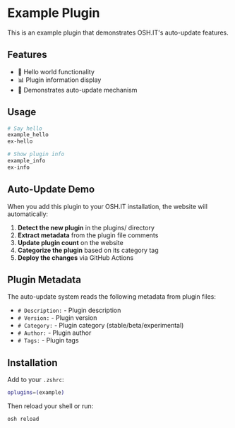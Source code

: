 # Example Plugin

This is an example plugin that demonstrates OSH.IT's auto-update features.

## Features

- 🎉 Hello world functionality
- 📊 Plugin information display
- 🔄 Demonstrates auto-update mechanism

## Usage

```bash
# Say hello
example_hello
ex-hello

# Show plugin info
example_info
ex-info
```

## Auto-Update Demo

When you add this plugin to your OSH.IT installation, the website will automatically:

1. **Detect the new plugin** in the plugins/ directory
2. **Extract metadata** from the plugin file comments
3. **Update plugin count** on the website
4. **Categorize the plugin** based on its category tag
5. **Deploy the changes** via GitHub Actions

## Plugin Metadata

The auto-update system reads the following metadata from plugin files:

- `# Description:` - Plugin description
- `# Version:` - Plugin version
- `# Category:` - Plugin category (stable/beta/experimental)
- `# Author:` - Plugin author
- `# Tags:` - Plugin tags

## Installation

Add to your `.zshrc`:

```bash
oplugins=(example)
```

Then reload your shell or run:

```bash
osh reload
```
